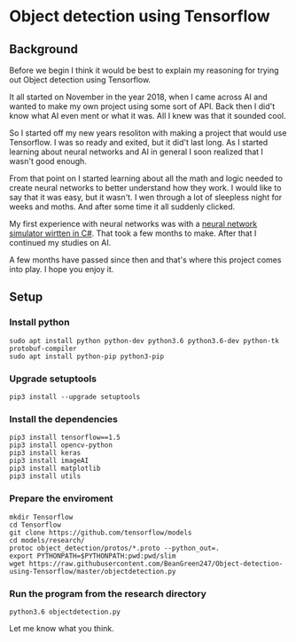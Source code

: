 # Object detection using Tensorflow
## Background
Before we begin I think it would be best to explain my reasoning for trying out Object detection using Tensorflow.

It all started on November in the year 2018, when I came across AI and wanted to make my own project using some sort of API. Back then I did't know what AI even ment or what it was. All I knew was that it sounded cool. 

So I started off my new years resoliton with making a project that would use Tensorflow. I was so ready and exited, but it did't last long. As I started learning about neural networks and AI in general I soon realized that I wasn't good enough.

From that point on I started learning about all the math and logic needed to create neural networks to better understand how they work. I would like to say that it was easy, but it wasn't. I wen through a lot of sleepless night for weeks and moths. And after some time it all suddenly clicked.

My first experience with neural networks was with a [neural network simulator wirtten in C#](https://github.com/BeanGreen247/neural-network-simulator). That took a few months to make. After that I continued my studies on AI.

A few months have passed since then and that's where this project comes into play. I hope you enjoy it.
## Setup
### Install python
```
sudo apt install python python-dev python3.6 python3.6-dev python-tk protobuf-compiler
sudo apt install python-pip python3-pip 
```
### Upgrade setuptools
```
pip3 install --upgrade setuptools
```
### Install the dependencies
```
pip3 install tensorflow==1.5
pip3 install opencv-python
pip3 install keras
pip3 install imageAI
pip3 install matplotlib
pip3 install utils
```
### Prepare the enviroment
```
mkdir Tensorflow
cd Tensorflow
git clone https://github.com/tensorflow/models
cd models/research/
protoc object_detection/protos/*.proto --python_out=.
export PYTHONPATH=$PYTHONPATH:pwd:pwd/slim
wget https://raw.githubusercontent.com/BeanGreen247/Object-detection-using-Tensorflow/master/objectdetection.py
```
### Run the program from the research directory
```
python3.6 objectdetection.py
```
Let me know what you think.
